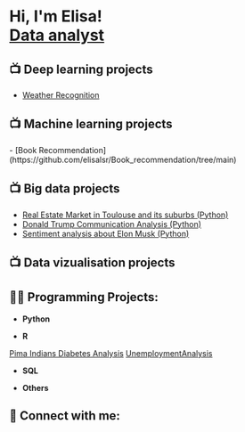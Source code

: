 <h1>Hi, I'm Elisa! <br/><a href="www.linkedin.com/in/elisa-lassarre-938a35207">Data analyst</a>
  

<h2>📺 Deep learning projects</h2>

- [Weather Recognition](https://github.com/elisalsr/Weather_recognition)

<h2>📺 Machine learning projects</h2>
- [Book Recommendation](https://github.com/elisalsr/Book_recommendation/tree/main)


<h2>📺 Big data projects</h2>

-  [Real Estate Market in Toulouse and its suburbs (Python)](https://github.com/elisalsr/Real-Estate-Market-Data-Exploration-in-Toulouse-and-its-suburbs)
-  [Donald Trump Communication Analysis (Python)](https://github.com/elisalsr/Donald_Trump_Communication_Analysis)
-  [Sentiment analysis about Elon Musk (Python)](https://github.com/elisalsr/Sentiment_analysis)


<h2>📺 Data vizualisation projects </h2>



<h2>👨‍💻 Programming Projects:</h2>

- <b>Python</b>
  
    
- <b>R</b>

[Pima Indians Diabetes Analysis](https://github.com/elisalsr/Weather_recognition)
[UnemploymentAnalysis](https://github.com/elisalsr/Unemployment-analysis)

- <b>SQL</b>

    
- <b>Others</b>

    

<h2> 🤳 Connect with me:</h2>

[twitter]: https://twitter.com/joshmadakor
[youtube]: https://www.youtube.com/c/joshmadakor
[instagram]: https://www.instagram.com/joshmadakor/
[linkedin]: https://linkedin.com/in/joshmadakor
